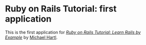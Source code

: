 # Ruby on Rails Tutorial: first application

This is the first application for [*Ruby on Rails Tutorial: Learn Rails by Example*](http://railstutorial.org/) by [Michael Hartl](http:/michaelhartl.com/).